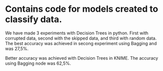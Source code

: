 # Contains code for models created to classify data.

We have made 3 experiments with Decision Trees in python. First with corrupted data, second with the skipped data, and third with random data. The best accuracy was achieved in secong experiment using Bagging and was 27,5%. 

Better accuracy was achieved with Decision Trees in KNIME. The accuracy using Bagging node was 62,5%. 